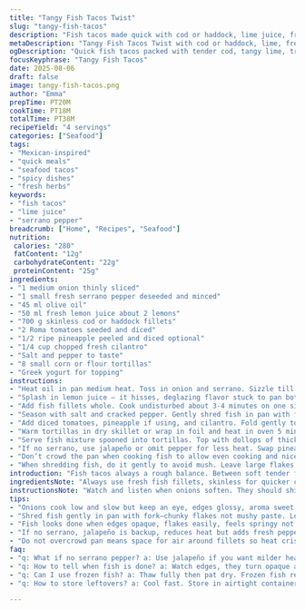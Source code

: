 ```yaml
---
title: "Tangy Fish Tacos Twist"
slug: "tangy-fish-tacos"
description: "Fish tacos made quick with cod or haddock, lime juice, fresh mango or pineapple, jalapeño heat, and a cilantro twist. Sautéed onions and pepper soften, lime brightens. Fish flakes tender, juicy, cooked just right, not rubbery. Tomato adds freshness, optional tropical fruit for a sweet pop. Shells crisp or warmed soft, a dollop of tangy yogurt replaces sour cream for zest. Quick, versatile, and allergy-friendly. Simple tweaks bring a new edge."
metaDescription: "Tangy Fish Tacos Twist with cod or haddock, lime, fresh fruit, serrano heat, cilantro, and Greek yogurt for a bright, juicy, quick Mexican-inspired meal."
ogDescription: "Quick fish tacos packed with tender cod, tangy lime, tropical fruit hints, serrano spice, and creamy Greek yogurt topping. Fresh, vibrant flavors hit the spot."
focusKeyphrase: "Tangy Fish Tacos"
date: 2025-08-06
draft: false
image: tangy-fish-tacos.png
author: "Emma"
prepTime: PT20M
cookTime: PT18M
totalTime: PT38M
recipeYield: "4 servings"
categories: ["Seafood"]
tags:
- "Mexican-inspired"
- "quick meals"
- "seafood tacos"
- "spicy dishes"
- "fresh herbs"
keywords:
- "fish tacos"
- "lime juice"
- "serrano pepper"
breadcrumb: ["Home", "Recipes", "Seafood"]
nutrition: 
 calories: "280"
 fatContent: "12g"
 carbohydrateContent: "22g"
 proteinContent: "25g"
ingredients:
- "1 medium onion thinly sliced"
- "1 small fresh serrano pepper deseeded and minced"
- "45 ml olive oil"
- "50 ml fresh lemon juice about 2 lemons"
- "700 g skinless cod or haddock fillets"
- "2 Roma tomatoes seeded and diced"
- "1/2 ripe pineapple peeled and diced optional"
- "1/4 cup chopped fresh cilantro"
- "Salt and pepper to taste"
- "8 small corn or flour tortillas"
- "Greek yogurt for topping"
instructions:
- "Heat oil in pan medium heat. Toss in onion and serrano. Sizzle till softened, around 5-7 minutes. You want translucent edges but not burnt. The aroma tells you when sugar in onion caramelizes slightly, mellowing spice."
- "Splash in lemon juice — it hisses, deglazing flavor stuck to pan bottom. Let it bubble and reduce a little, about 1-2 minutes. The sharp scent of citrus brightens everything."
- "Add fish fillets whole. Cook undisturbed about 3-4 minutes on one side; look for edges to turn opaque and flake easily with a fork. Flip carefully, cook another 3 minutes. Stop as soon as fish is firm yet tender, moist inside, not spongy."
- "Season with salt and cracked pepper. Gently shred fish in pan with fork, breaking into chunky flakes but leaving some texture."
- "Add diced tomatoes, pineapple if using, and cilantro. Fold gently to mix. Taste and adjust seasoning — pineapple adds sweetness, balance with extra lemon juice or salt as needed."
- "Warm tortillas in dry skillet or wrap in foil and heat in oven 5 minutes. They should be pliable, not brittle, no cracks."
- "Serve fish mixture spooned into tortillas. Top with dollops of thick Greek yogurt instead of sour cream for tang and creaminess without dairy. A squeeze of extra citrus if you like."
- "If no serrano, use jalapeño or omit pepper for less heat. Swap pineapple for mango or peach for different fruity notes. Olive oil can be avocado oil if preferred — both hold heat well."
- "Don’t crowd the pan when cooking fish to allow even cooking and nice crisp edges on contact with pan."
- "When shredding fish, do it gently to avoid mush. Leave large flakes for texture instead of complete uniformity."
introduction: "Fish tacos always a rough balance. Between soft tender fish, not too dry or rubbery, and crispy or soft shells. Past tries either soaked shells or overcooked fish into tasteless mush. Here, the acidity from lemon juice kicks the pan flavors awake, tenderizing fish and blending with gentle caramelized onion and fresh heat from serrano pepper. The pineapple, optional but worth the tropical zip, plays against the savory, brightening the whole thing, no heavy sauces. Greek yogurt cooler than sour cream, but still creamy punch. No dairy, no gluten options. Quick enough midweek, enough wow to impress random guests or dinner for yourself when craving something fresh but with bite."
ingredientsNote: "Always use fresh fish fillets, skinless for quicker cooking and easy shredding. When prepping peppers, remove seeds unless you like real heat or want to control spice level yourself with tasting. Pineapple swaps well for mango or even stone fruit in season; adds vibrant, juicy bursts contrasting the lime’s sharpness. Olive oil chosen for flavor and heat tolerance, but avocado or grapeseed oils work the same. Onions key: cook low and slow to avoid bitter burnt edges. The cilantro—insert freshly chopped after fish cooks, never before, so it doesn't wilt or lose brightness. Any soft corn tortillas work best, warmed, pliable. Greek yogurt replaces sour cream for lighter, dairy-free upsets or if unavailable. Salt is your friend; taste as you go to balance the sweet and acidity."
instructionsNote: "Watch and listen when onions soften. They should shift from crunchy to limp, edges glossy and slightly browned. A quick deglaze with lemon juice lifts pan fond — do not skip, acidity builds flavor. Fish cooking requires gentle fingers; flip only once, use thin spatula or flexible fish turner to avoid shredding too soon. Opaque edges first sign, texture springy but flakes with light pressure. Overcook? Fish dry and tough, undercook leaves raw centers — trust visual cues over timers. Shredding in pan mixes fish with juices and aromatics, blending flavor. Stir in diced fruit and herbs last, fold gently; bruising here destroys texture. Warm tortillas just before serving so they’re soft. Dollop yogurt after assembled to keep freshness. Leftovers degrade quickly; reheat gently if needed. And if panstick happens, lower heat next time; a nonstick pan helps but technique matters more."
tips:
- "Onions cook low and slow but keep an eye, edges glossy, aroma sweet with faint burnt sugar hints. When they shift from crunchy to limp, that’s prime. Adding lemon juice right now lifts fond in pan; listen for gentle sizzle, smell sharp citrus. Skip this and fish might lack punch. No serrano? Jalapeño okay but less heat or none if you want mild. Fish fillets need space in pan; crowding traps steam, ruins crisp edges, cooks uneven. Separate fillets important, take your time flipping, fragile fish won’t take rushing."
- "Shred fish gently in pan with fork—chunky flakes not mushy paste. Leaves texture, makes filling interesting on tortillas. Season well but taste between steps. Pineapple or mango swap great but adjust salt and acid to balance sweetness. If lime juice too sharp, add little salt slowly. Salt your friend here—but not too soon or raw fish might dry. Tortillas warm dry or wrapped foil five minutes in oven. You want pliable, no cracks, easy fold without breaking. Greek yogurt over sour cream for creaminess, less fat, tang that doesn’t drown fresh flavors."
- "Fish looks done when edges opaque, flakes easily, feels springy not rubbery. Overcooked means dry, underdone tastes raw. Focus on visual and tactile signs over timing. Use thin flexible spatula for flipping—avoid breaking flesh early. If sticking happens, lower heat or add bit more oil next time. Fresh cilantro added last to preserve brightness; add too early and it wilts, turns dull. Use fresh skinless fillets for quicker cooking and smooth shredding. If unavailable, frozen good but thaw fully with paper towels to pat dry."
- "If no serrano, jalapeño is backup, reduces heat but adds fresh pepper flavor. Omit pepper for no heat option, avoid bitterness. Olive oil preferred for flavor and heat tolerance; avocado or grapeseed work well but differ slightly in aroma. When adding fruit, mix gently; bruised fruit makes filling watery or mushy. Layer flavors carefully, lemon juice brightens but dripping too much overly sour. Tortillas can be corn or flour, soft warmed preferred over crisp, depends on texture wanted. Cooking fish whole in pan develops better crust and keeps juices inside."
- "Do not overcrowd pan means space for air around fillets so heat crisp edges, prevent steaming. Let fish sit on one side without moving; peel edges appear, easy to flake. Flip once. Overdoing heat or stirring early breaks texture and toughness sets. Shredding fish in pan mixes juices with seasoning, binding filling without needing sauce. Dollop yogurt last after filling. Leftovers reheat gently, avoid microwave for dryness—use low oven or stovetop with cover. If panstick happens, check pan temp next time and oil quantity."
faq:
- "q: What if no serrano pepper? a: Use jalapeño if you want milder heat or omit completely. Can add chopped bell pepper for crunch instead. Heat varies; taste and adjust early. Dry chili flakes as alternate but different flavor profile."
- "q: How to tell when fish is done? a: Watch edges, they turn opaque and start flaking. Press gently with fork, should spring back but flake easily. No translucent raw spots inside. Timing varies by thickness; rely on visual and texture clues over clock."
- "q: Can I use frozen fish? a: Thaw fully then pat dry. Frozen fish releases water, so dry surface helps sear better. Cook slightly less or start checking earlier; water slows cooking. Skinless preferred for shredding ease."
- "q: How to store leftovers? a: Cool fast. Store in airtight container, fridge up to two days. Reheat low and slow on stove or oven to keep texture. Avoid microwave which dries fish. Separate tortillas if possible, warm fresh before serving."

---
```

